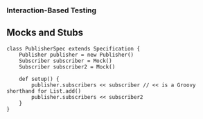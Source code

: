 ### Interaction-Based Testing
## Mocks and Stubs

```
class PublisherSpec extends Specification {
    Publisher publisher = new Publisher()
    Subscriber subscriber = Mock()
    Subscriber subscriber2 = Mock()

    def setup() {
        publisher.subscribers << subscriber // << is a Groovy shorthand for List.add()
        publisher.subscribers << subscriber2
    }
}
```
